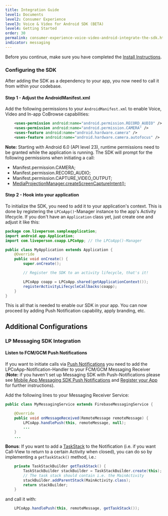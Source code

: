 ```yaml
---
title: Integration Guide
level1: Documents
level2: Consumer Experience
level3: Voice & Video for Android SDK (BETA)
level4: Getting Started
order: 30
permalink: consumer-experience-voice-video-android-integrate-the-sdk.html
indicator: messaging
---
```


Before you continue, make sure you have completed the [Install Instructions](consumer-experience-voice-video-android-installing-the-sdk.html).

### Configuring the SDK

After adding the SDK as a dependency to your app, you now need to call it from within your codebase.

#### Step 1 - Adjust the AndroidManifest.xml

Add the following permissions to your `AndroidManifest.xml` to enable Voice, Video and In-app CoBrowse capabilities:

```XML
    <uses-permission android:name="android.permission.RECORD_AUDIO" />
    <uses-permission android:name="android.permission.CAMERA" />
    <uses-feature android:name="android.hardware.camera" />
    <uses-feature android:name="android.hardware.camera.autofocus" />
```
**Note:** Starting with Android 6.0 (API level 23), runtime permissions need to be granted while the application is running. The SDK will prompt for the following permissions when initiating a call:

* Manifest.permission.CAMERA;
* Manifest.permission.RECORD_AUDIO;
* Manifest.permission.CAPTURE_VIDEO_OUTPUT;
* [MediaProjectionManager.createScreenCaptureIntent()](https://developer.android.com/reference/android/media/projection/MediaProjectionManager.html#createScreenCaptureIntent());

#### Step 2 - Hook into your application

To initialize the SDK, you need to add it to your application's context. This is done by registering the `LPCoApp()`-Manager instance to the app's Activity lifecycle. If you don't have an `Application` class yet, just create one and adjust it like this:

```Java
package com.liveperson.sampleapplication;
import android.app.Application;
import com.liveperson.coapp.LPCoApp; // the LPCoApp()-Manager

public class MyApplication extends Application {
    @Override
    public void onCreate() {
        super.onCreate();

        // Register the SDK to an activity lifecycle, that's it!

        LPCoApp coapp = LPCoApp.shared(getApplicationContext());
        registerActivityLifecycleCallbacks(coapp);
    }
}
```

This is all that is needed to enable our SDK in your app. You can now proceed by adding Push Notification capability, apply branding, etc.

## Additional Configurations

### LP Messaging SDK Integration

#### Listen to FCM/GCM Push Notifications

If you want to initiate calls via [Push Notifications](https://developer.android.com/guide/topics/ui/notifiers/notifications.html) you need to add the LPCoApp-Notification-Handler to your FCM/GCM Messaging Receiver (**Note:** if you haven't set up Messaging SDK with Push-Notifications please see [Mobile App Messaging SDK Push Notifications](https://developers.liveperson.com/android-push-notifications.html) and [Register your App](consumer-experience-voice-video-android-register-app.html) for further instructions).

Add the following lines to your Messaging Receiver Service:

```Java
public class MyMessagingService extends FirebaseMessagingService {

    @Override
    public void onMessageReceived(RemoteMessage remoteMessage) {
        LPCoApp.handlePush(this, remoteMessage, null);
        ...
    }
    ...
```
**Bonus**: If you want to add a [TaskStack](https://developer.android.com/reference/android/support/v4/app/TaskStackBuilder.html) to the Notification (i.e. if you want Call-View to return to a certain Activity when closed), you can do so by implementing a `getTaskStack()` method, i.e.:

```Java
    private TaskStackBuilder getTaskStack() {
        TaskStackBuilder stackBuilder = TaskStackBuilder.create(this);
        // The task stack should contain i.e. the MainActivity
        stackBuilder.addParentStack(MainActivity.class);
        return stackBuilder;
    }
```
and call it with:

```Java
    LPCoApp.handlePush(this, remoteMessage, getTaskStack());
```

